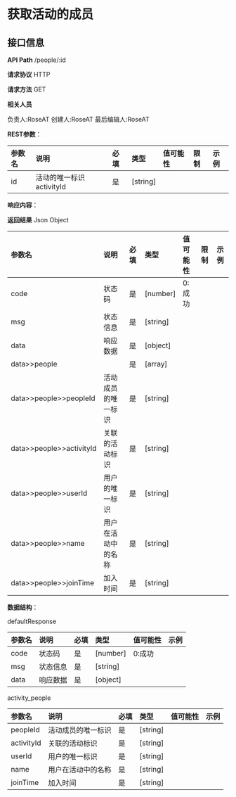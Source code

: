 # 获取活动的成员
## 接口信息

**API Path**
/people/:id

**请求协议**
HTTP

**请求方法**
GET

**相关人员**

负责人:RoseAT
创建人:RoseAT
最后编辑人:RoseAT


**REST参数**：

| 参数名  | 说明 | 必填 | 类型 | 值可能性 | 限制 | 示例 |
| :------------ | :------------ | :------------ | :------------ | :------------ | :------------ | :------------ |
|id|活动的唯一标识 activityId|是|[string]| || |
**响应内容**：

**返回结果**
Json
Object

| 参数名  | 说明 | 必填 | 类型 | 值可能性 | 限制 | 示例 |
| :------------ | :------------ | :------------ | :------------ | :------------ | :------------ | :------------ |
|code|状态码|是|[number]|0:成功|| |
|msg|状态信息|是|[string]| || |
|data|响应数据|是|[object]| || |
|data>>people| |是|[array]| || |
|data>>people>>peopleId|活动成员的唯一标识|是|[string]| || |
|data>>people>>activityId|关联的活动标识|是|[string]| || |
|data>>people>>userId|用户的唯一标识|是|[string]| || |
|data>>people>>name|用户在活动中的名称|是|[string]| || |
|data>>people>>joinTime|加入时间|是|[string]| || |

**数据结构**：

defaultResponse

| 参数名  | 说明 | 必填 | 类型 | 值可能性 | 示例 |
| :------------ | :------------ | :------------ | :------------ | :------------ | :------------ |
|code|状态码|是|[number]|0:成功||
|msg|状态信息|是|[string]|||
|data|响应数据|是|[object]|||

activity_people

| 参数名  | 说明 | 必填 | 类型 | 值可能性 | 示例 |
| :------------ | :------------ | :------------ | :------------ | :------------ | :------------ |
|peopleId|活动成员的唯一标识|是|[string]|||
|activityId|关联的活动标识|是|[string]|||
|userId|用户的唯一标识|是|[string]|||
|name|用户在活动中的名称|是|[string]|||
|joinTime|加入时间|是|[string]|||
